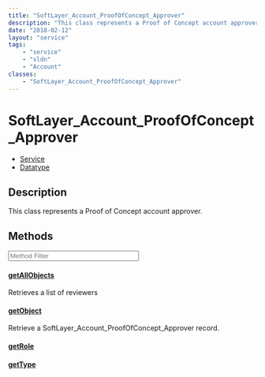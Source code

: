 ```yaml
---
title: "SoftLayer_Account_ProofOfConcept_Approver"
description: "This class represents a Proof of Concept account approver."
date: "2018-02-12"
layout: "service"
tags:
    - "service"
    - "sldn"
    - "Account"
classes:
    - "SoftLayer_Account_ProofOfConcept_Approver"
---
```

# SoftLayer_Account_ProofOfConcept_Approver
<div id='service-datatype'>
    <ul id='sldn-reference-tabs'>
    <li id='service'> <a href='/reference/services/SoftLayer_Account_ProofOfConcept_Approver' >Service</a></li>    <li id='datatype'> <a href='/reference/datatypes/SoftLayer_Account_ProofOfConcept_Approver' >Datatype</a></li>
    </ul>
</div>

## Description


This class represents a Proof of Concept account approver. 



        
<div id="properties" class="content service-content">

## Methods

<div class="view-filters">
    <div class="clearfix">
        <div class="search-input-box">
            <input placeholder="Method Filter" onkeyup="titleSearch(inputId='edit-combine', divId='method-div', elementClass='method-row')" 
                type="text" id="edit-combine" value="" size="30" maxlength="128" class="form-text">
        </div>
    </div>
</div>

<div id="method-div">

<div class="method-row">

#### [getAllObjects](/reference/services/SoftLayer_Account_ProofOfConcept_Approver/getAllObjects)
Retrieves a list of reviewers

</div>

<div class="method-row">

#### [getObject](/reference/services/SoftLayer_Account_ProofOfConcept_Approver/getObject)
Retrieve a SoftLayer_Account_ProofOfConcept_Approver record.

</div>

<div class="method-row">

#### [getRole](/reference/services/SoftLayer_Account_ProofOfConcept_Approver/getRole)


</div>

<div class="method-row">

#### [getType](/reference/services/SoftLayer_Account_ProofOfConcept_Approver/getType)


</div>
</div>

</div>

